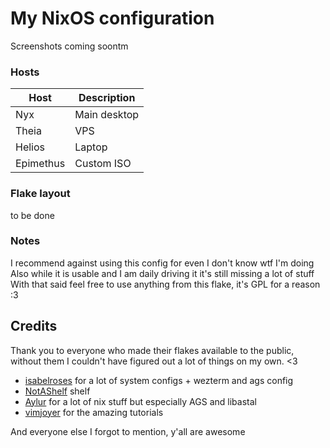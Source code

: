 # My NixOS configuration

Screenshots coming soontm

### Hosts
| Host      | Description   |
| ---       | ---           |
| Nyx       | Main desktop  |
| Theia     | VPS           |
| Helios    | Laptop        |
| Epimethus | Custom ISO    |

### Flake layout

to be done

### Notes

I recommend against using this config for even I don't know wtf I'm doing
Also while it is usable and I am daily driving it it's still missing a lot of stuff
With that said feel free to use anything from this flake, it's GPL for a reason :3

## Credits

Thank you to everyone who made their flakes available to the public,
without them I couldn't have figured out a lot of things on my own. <3

- [isabelroses](https://github.com/isabelroses/dotfiles) for a lot of system configs + wezterm and ags config
- [NotAShelf](https://github.com/NotAShelf/nyx) shelf
- [Aylur](https://github.com/Aylur/dotfiles) for a lot of nix stuff but especially AGS and libastal
- [vimjoyer](https://github.com/vimjoyer) for the amazing tutorials

And everyone else I forgot to mention, y'all are awesome
